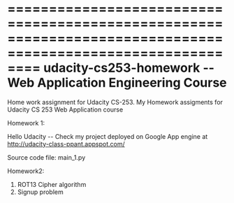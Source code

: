 ============================================================================================================
			udacity-cs253-homework -- Web Application Engineering Course
============================================================================================================

Home work assignment for Udacity CS-253. My Homework assigments for Udacity CS 253 Web Application course 


Homework 1: 

Hello Udacity -- Check my project deployed on Google App engine at http://udacity-class-ppant.appspot.com/

Source code file: main_1.py

Homework2: 

1. ROT13 Cipher algorithm
2. Signup problem